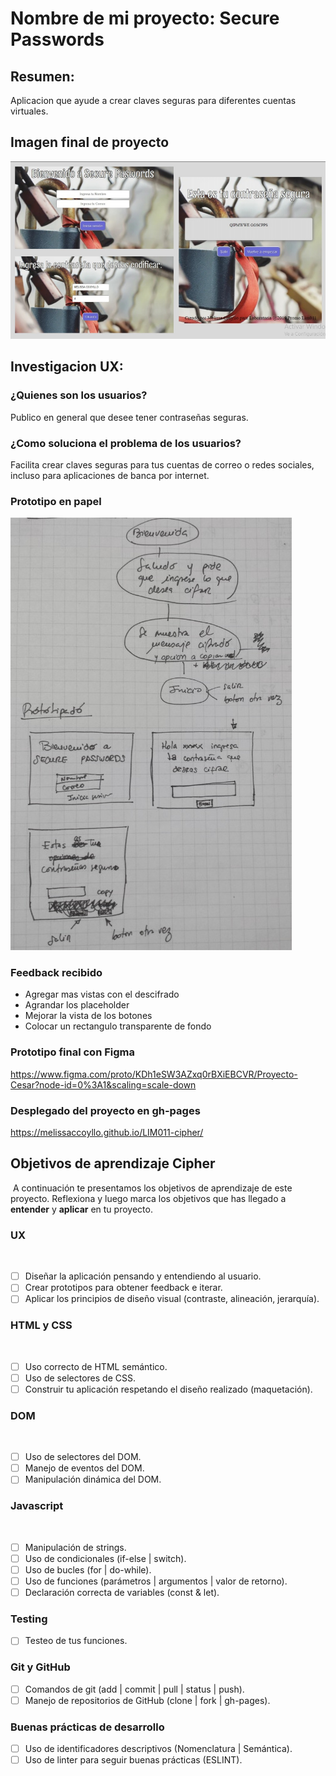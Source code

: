 # Nombre de mi proyecto: Secure Passwords

## Resumen:
Aplicacion que ayude a crear claves seguras para diferentes cuentas virtuales.

## Imagen final de proyecto
![image](https://github.com/MelissaCcoyllo/LIM011-cipher/blob/master/imagenes/vistafinal.jpg)

## Investigacion UX:
### ¿Quienes son los usuarios?
Publico en general que desee tener contraseñas seguras.

### ¿Como soluciona el problema de los usuarios?
Facilita crear claves seguras para tus cuentas de correo o redes sociales, incluso para aplicaciones de banca por internet.

### Prototipo en papel
![image](https://github.com/MelissaCcoyllo/LIM011-cipher/blob/master/imagenes/prototipado.jpg)

### Feedback recibido

* Agregar mas vistas con el descifrado
* Agrandar los placeholder 
* Mejorar la vista de los botones
* Colocar un rectangulo transparente de fondo

### Prototipo final con Figma
https://www.figma.com/proto/KDh1eSW3AZxq0rBXiEBCVR/Proyecto-Cesar?node-id=0%3A1&scaling=scale-down

### Desplegado del proyecto en gh-pages
https://melissaccoyllo.github.io/LIM011-cipher/

## Objetivos de aprendizaje Cipher
​
A continuación te presentamos los objetivos de aprendizaje de este proyecto. Reflexiona y luego marca los objetivos que has llegado a **entender** y **aplicar** en tu proyecto.
​
### UX
​
- [ ] Diseñar la aplicación pensando y entendiendo al usuario.
- [ ] Crear prototipos para obtener feedback e iterar.
- [ ] Aplicar los principios de diseño visual (contraste, alineación, jerarquía).
​
### HTML y CSS
​
- [ ] Uso correcto de HTML semántico.
- [ ] Uso de selectores de CSS.
- [ ] Construir tu aplicación respetando el diseño realizado (maquetación).
​
### DOM
​
- [ ] Uso de selectores del DOM.
- [ ] Manejo de eventos del DOM.
- [ ] Manipulación dinámica del DOM.
​
### Javascript
​
- [ ] Manipulación de strings.
- [ ] Uso de condicionales (if-else | switch).
- [ ] Uso de bucles (for | do-while).	
- [ ] Uso de funciones (parámetros | argumentos | valor de retorno).
- [ ] Declaración correcta de variables (const & let).
​
### Testing
- [ ] Testeo de tus funciones.
​
### Git y GitHub
- [ ] Comandos de git (add | commit | pull | status | push).
- [ ] Manejo de repositorios de GitHub (clone | fork | gh-pages).
​
### Buenas prácticas de desarrollo
- [ ] Uso de identificadores descriptivos (Nomenclatura | Semántica).
- [ ] Uso de linter para seguir buenas prácticas (ESLINT).
